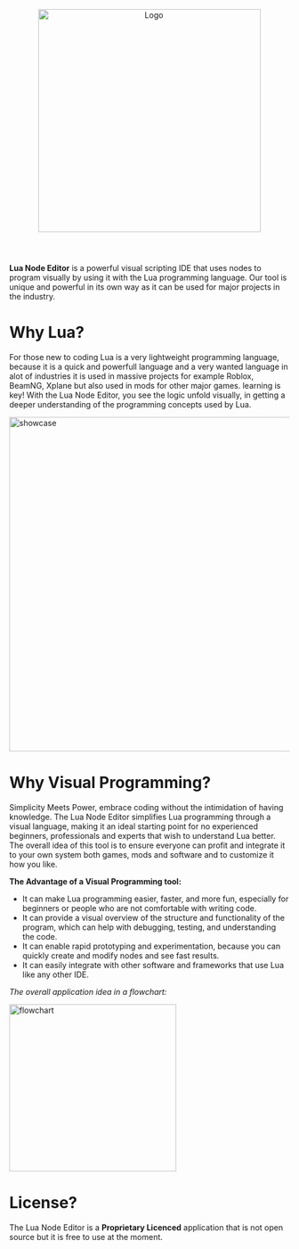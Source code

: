 

<div align="center">
  <img alt="Logo" src="https://github.com/SanForgeStudio/LuaNodeEditor/assets/97965051/e80e3288-7d94-43fa-9242-cc3e91798e3b" width="400" />
</div>

#

<br/>
<b>Lua Node Editor</b> is a powerful visual scripting IDE that uses nodes to program visually by using it with the Lua programming language. Our tool is unique and powerful in its own way as it can be used for major projects in the industry.
<br/>


# Why Lua?
For those new to coding Lua is a very lightweight programming language, because it is a quick and powerfull language and a very wanted language in alot of industries it is used in massive projects for example Roblox, BeamNG, Xplane but also used in mods for other major games. learning is key! With the Lua Node Editor, you see the logic unfold visually, in getting a deeper understanding of the programming concepts used by Lua.



<img width="600" alt="showcase" src="https://github.com/SanForgeStudio/LuaNodeEditor/assets/97965051/a6eb2045-af92-4e06-8bda-2c21e1d98ee3">


# Why Visual Programming?
Simplicity Meets Power, embrace coding without the intimidation of having knowledge. The Lua Node Editor simplifies Lua programming through a visual language, making it an ideal starting point for no experienced beginners, professionals and experts that wish to understand Lua better.
The overall idea of this tool is to ensure everyone can profit and integrate it to your own system both games, mods and software and to customize it how you like.

**The Advantage of a Visual Programming tool:**
- It can make Lua programming easier, faster, and more fun, especially for beginners or people who are not comfortable with writing code.
- It can provide a visual overview of the structure and functionality of the program, which can help with debugging, testing, and understanding the code.
- It can enable rapid prototyping and experimentation, because you can quickly create and modify nodes and see fast results.
- It can easily integrate with other software and frameworks that use Lua like any other IDE.


*The overall application idea in a flowchart:*

<img alt="flowchart" src="https://github.com/SanForgeStudio/LuaNodeEditor/assets/97965051/12b3d742-63d8-478a-94a2-58c566f9b19e" width="300" />

# License?
The Lua Node Editor is a **Proprietary Licenced** application that is not open source but it is free to use at the moment. 

